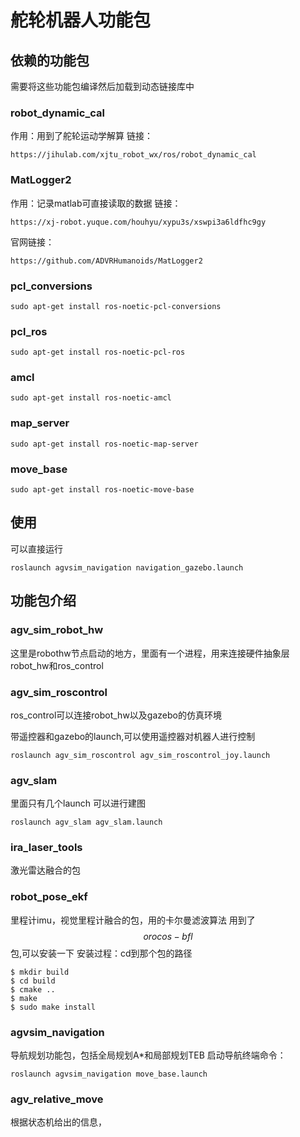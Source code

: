 # 舵轮机器人功能包



## 依赖的功能包
需要将这些功能包编译然后加载到动态链接库中

### robot_dynamic_cal
作用：用到了舵轮运动学解算
链接：
```
https://jihulab.com/xjtu_robot_wx/ros/robot_dynamic_cal
```

### MatLogger2
作用：记录matlab可直接读取的数据
链接：
```
https://xj-robot.yuque.com/houhyu/xypu3s/xswpi3a6ldfhc9gy
```
官网链接：
```
https://github.com/ADVRHumanoids/MatLogger2

```
### pcl_conversions
```
sudo apt-get install ros-noetic-pcl-conversions 
```

### pcl_ros

```
sudo apt-get install ros-noetic-pcl-ros

```

### amcl
```
sudo apt-get install ros-noetic-amcl
```

### map_server

```
sudo apt-get install ros-noetic-map-server
```

### move_base

```
sudo apt-get install ros-noetic-move-base

```

## 使用

可以直接运行

```
roslaunch agvsim_navigation navigation_gazebo.launch
```

## 功能包介绍

### agv_sim_robot_hw
这里是robothw节点启动的地方，里面有一个进程，用来连接硬件抽象层robot_hw和ros_control

### agv_sim_roscontrol
ros_control可以连接robot_hw以及gazebo的仿真环境

带遥控器和gazebo的launch,可以使用遥控器对机器人进行控制

```
roslaunch agv_sim_roscontrol agv_sim_roscontrol_joy.launch
```


### agv_slam
里面只有几个launch
可以进行建图
```
roslaunch agv_slam agv_slam.launch
```
### ira_laser_tools
激光雷达融合的包

### robot_pose_ekf
里程计imu，视觉里程计融合的包，用的卡尔曼滤波算法
用到了 $$ orocos-bfl$$ 包,可以安装一下
安装过程：cd到那个包的路径
```
$ mkdir build
$ cd build
$ cmake ..
$ make
$ sudo make install
```

### agvsim_navigation
导航规划功能包，包括全局规划A*和局部规划TEB
启动导航终端命令：
```
roslaunch agvsim_navigation move_base.launch
```
### agv_relative_move
根据状态机给出的信息，



